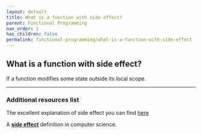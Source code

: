 ```yaml
---
layout: default
title: What is a function with side effect?
parent: Functional Programming
nav_order: 1
has_children: false
permalink: functional-programming/what-is-a-function-with-side-effect
---
```


## What is a function with side effect?

If a function modifies some state outside its local scope.

---
### Additional resources list

The excellent explanation of side effect you can find [here](https://learning.oreilly.com/library/view/functional-programming-in/9781617293955/kindle_split_010.html)

A [**side effect**](https://en.wikipedia.org/wiki/Side_effect_(computer_science)) definition in computer science.